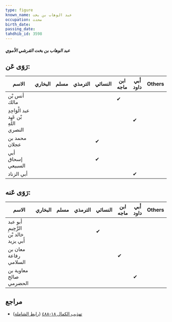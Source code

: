 ```yaml
---
type: figure
known_name: عبد الوهاب بن بخت
occupation: محدث
birth_date:
passing_date:
tahdhib_id: 3598
---
```

##### عبد الوهاب بن بخت القرشي الأموي

## رَوَى عَن:
| الاسم                                  | البخاري | مسلم | الترمذي | النسائي | ابن ماجه | أبي داود | Others |
| -------------------------------------- | ------- | ---- | ------- | ------- | -------- | -------- | ------ |
| أنس بْن مالك                           |         |      |         |         | ✔        |          |        |
| عبد الْوَاحِدِ بْن عَبد اللَّهِ النصري |         |      |         |         |          | ✔        |        |
| محمد بن عجلان                          |         |      |         | ✔       |          |          |        |
| أبي إسحاق السبيعي                      |         |      |         | ✔       |          |          |        |
| أبي الزناد                             |         |      |         |         |          | ✔        |        |
## رَوَى عَنه:
| الاسم                                 | البخاري | مسلم | الترمذي | النسائي | ابن ماجه | أبي داود | Others |
| ------------------------------------- | ------- | ---- | ------- | ------- | -------- | -------- | ------ |
| أبو عبد الرَّحِيمِ خالد بْن أَبي يزيد |         |      |         | ✔       |          |          |        |
| معان بن رفاعة السلامي                 |         |      |         |         | ✔        |          |        |
| معاوية بن صالح الحضرمي                |         |      |         |         |          | ✔        |        |
## مراجع
- [تهذيب الكمال ١٨-٤٨٨](obsidian://open?vault=Tahdhib-al-Kamal&file=Figures/٣٥٩٨-عبد%20الوهاب%20بن%20بخت%20القرشي%20الأموي) ([رابط الشاملة](https://shamela.ws/book/3722/9521))